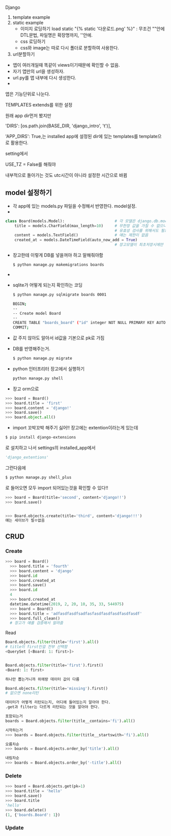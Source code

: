 Django

1. template example
2. static example
   - 이미지 로딩하기
     load static
     "{% static '다운로드.png' %}" : 무조건 ""안에 DTL문법, 파일명은 확장명까지, ''안에.
   - css 로딩하기
   - css와 image는 따로 다시 폴더로 분할하여 사용한다.
3.  url분할하기
   - 앱이 여러개일때 똑같이 views이기때문에 확인할 수 없음.
   - 자기 앱만의 url을 생성하자.
   - url.py를 앱 내부에 다시 생성한다.
   - 

앱은 기능단위로 나눈다.

TEMPLATES extends를 위한 설정

원래 app dir먼저 봤지만

'DIRS': [os.path.join(BASE_DIR, 'django_intro', 't')],

'APP_DIRS': True,는 installed app에 설정된 dir에 있는 templates를 template으로 활용한다.







setting에서 

USE_TZ = False를 해줘야

내부적으로 돌아가는 것도 utc시간이 아니라 설정한 시간으로 바뀜

## model 설정하기

- 각 app에 있는 models.py 파일을 수정해서 반영한다. model설정.
- 

~~~python
class Board(models.Model):                      # 각 모델은 django.db.models.Model 클래스의 서브 클래스로 표현된다.
    title = models.CharField(max_length=10)     # 무한정 값을 가질 수 없으니까 필수인자로 무조건 max값을 가져야함.
                                                # 유효성 검사를 위해서도 필요.
    content = models.TextField()                # 얘는 제한이 없음
    created_at = models.DateTimeField(auto_now_add = True)
												# 장고모델이 최초저장시에만 현재 날짜를 적용
~~~

- 장고한테 이렇게 DB를 넣을꺼야 하고 말해줘야함

  ~~~bash
  $ python manage.py makemigrations boards
  ~~~

- 

- sqlite가 어떻게 되는지 확인하는 코딩

  ~~~bash
  $ python manage.py sqlmigrate boards 0001
  ~~~

  ~~~bash
  BEGIN;
  --
  -- Create model Board
  --
  CREATE TABLE "boards_board" ("id" integer NOT NULL PRIMARY KEY AUTOINCREMENT, "title" varchar(10) NOT NULL, "content" text NOT NULL, "created_at" datetime NOT NULL);
  COMMIT;
  ~~~

- 값 주지 않아도 알아서 id값을 기본으로 pk로 가짐

- DB를 반영해주는거.


  ~~~bash
  $ python manage.py migrate
  ~~~

- python 인터프리터 장고에서 실행하기


  ~~~python
  python manage.py shell
  ~~~

- 장고 orm으로 

~~~python
>>> board = Board()
>>> board.title = 'first'
>>> board.content = 'django!'
>>> board.save()
>>> board.object.all()
~~~

-  import 꼬박꼬박 해주기 싫어!!
  장고에는 extention이라는게 있는데

  ~~~bash	
  $ pip install django-extensions
  ~~~

  로 설치하고 나서 settings의 installed_app에서

  ~~~python
  'django_extentions'
  ~~~

  그런다음에 

  ~~~bash
  $ python manage.py shell_plus
  ~~~

  로 들어오면 모두 import 되어있는것을 확인할 수 있다!!

  ~~~python
  >>> board = Board(title='second', content='django!!')
  >>> board.save()
  
  
  >>> Board.objects.create(title='third', content='django!!!')
  얘는 세이브가 필ㅇ없음
  ~~~



## CRUD

### Create

~~~python
>>> board = Board()
  >>> board.title = 'fourth'
  >>> board.content = 'django'
  >>> board.id
  >>> board.created_at
  >>> board.save()
  >>> board.id
  4
  >>> board.created_at
  datetime.datetime(2019, 2, 20, 10, 35, 33, 544975)
  >>> board = Board()
  >>> board.title = 'adfasdfasdfsadfasfasdfasdfasdfasdfasdf'
  >>> board.full_clean()
  # 장고가 얘를 검증해서 알려줌
~~~



Read

~~~python
Board.objects.filter(title='first').all()
# title이 first인걸 전부 선택함
<QuerySet [<Board: 1: first>]>


Board.objects.filter(title='first').first()
<Board: 1: first>

하나만 뽑는거니까 위에랑 데이터 값이 다름

Board.objects.filter(title='missing').first()
# 없으면 none리턴

데이터가 어떻게 리턴되는지, 어디에 들어있는지 알아야 한다.
.get과 filter는 다르게 리턴되는 것을 알아야 한다.

포함되는거
boards = Board.objects.filter(title__contains='fi').all()

시작하는거
>>> boards = Board.objects.filter(title__startswith='fi').all()

오름차순
>>> boards = Board.objects.order_by('title').all()

내림차순
>>> boards = Board.objects.order_by('-title').all()


~~~



### Delete

~~~python
>>> board = Board.objects.get(pk=1)
>>> board.title = 'hello'
>>> board.save()
>>> board.title
'hello'
>>> board.delete()
(1, {'boards.Board': 1})
~~~



### Update